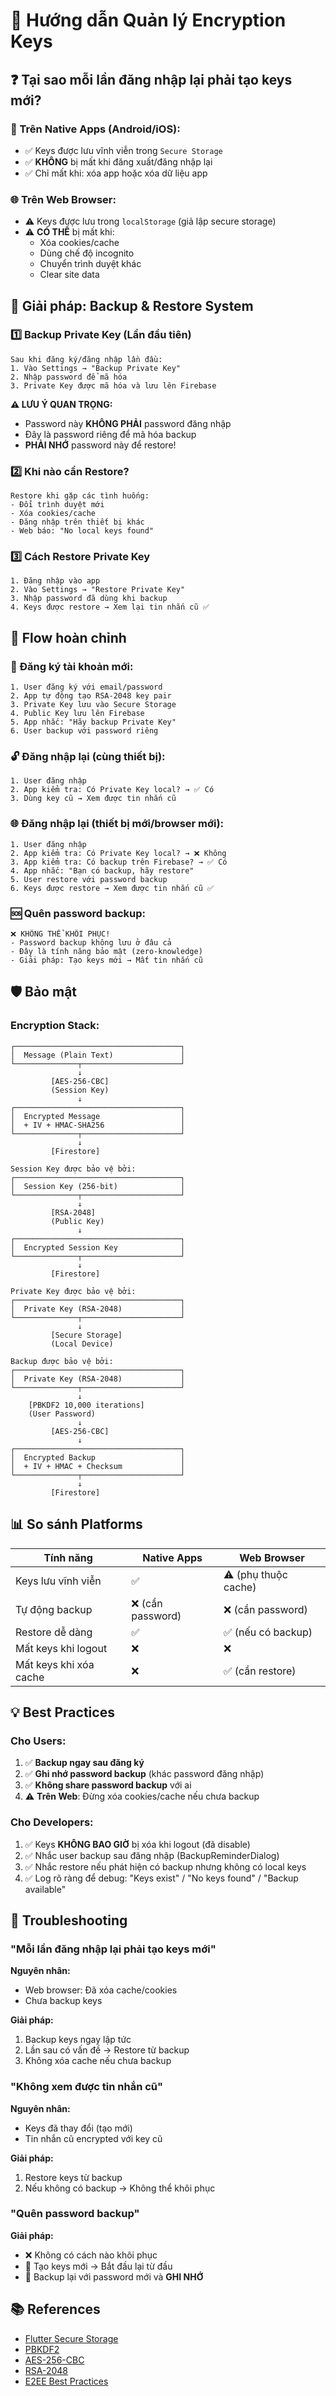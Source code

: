 # 🔐 Hướng dẫn Quản lý Encryption Keys

## ❓ Tại sao mỗi lần đăng nhập lại phải tạo keys mới?

### 📱 Trên Native Apps (Android/iOS):
- ✅ Keys được lưu vĩnh viễn trong `Secure Storage`
- ✅ **KHÔNG** bị mất khi đăng xuất/đăng nhập lại
- ✅ Chỉ mất khi: xóa app hoặc xóa dữ liệu app

### 🌐 Trên Web Browser:
- ⚠️ Keys được lưu trong `localStorage` (giả lập secure storage)
- ⚠️ **CÓ THỂ** bị mất khi:
  - Xóa cookies/cache
  - Dùng chế độ incognito
  - Chuyển trình duyệt khác
  - Clear site data

## 🔧 Giải pháp: Backup & Restore System

### 1️⃣ Backup Private Key (Lần đầu tiên)
```
Sau khi đăng ký/đăng nhập lần đầu:
1. Vào Settings → "Backup Private Key"
2. Nhập password để mã hóa
3. Private Key được mã hóa và lưu lên Firebase
```

**⚠️ LƯU Ý QUAN TRỌNG:**
- Password này **KHÔNG PHẢI** password đăng nhập
- Đây là password riêng để mã hóa backup
- **PHẢI NHỚ** password này để restore!

### 2️⃣ Khi nào cần Restore?
```
Restore khi gặp các tình huống:
- Đổi trình duyệt mới
- Xóa cookies/cache
- Đăng nhập trên thiết bị khác
- Web báo: "No local keys found"
```

### 3️⃣ Cách Restore Private Key
```
1. Đăng nhập vào app
2. Vào Settings → "Restore Private Key"
3. Nhập password đã dùng khi backup
4. Keys được restore → Xem lại tin nhắn cũ ✅
```

## 🔄 Flow hoàn chỉnh

### 📝 Đăng ký tài khoản mới:
```
1. User đăng ký với email/password
2. App tự động tạo RSA-2048 key pair
3. Private Key lưu vào Secure Storage
4. Public Key lưu lên Firebase
5. App nhắc: "Hãy backup Private Key"
6. User backup với password riêng
```

### 🔓 Đăng nhập lại (cùng thiết bị):
```
1. User đăng nhập
2. App kiểm tra: Có Private Key local? → ✅ Có
3. Dùng key cũ → Xem được tin nhắn cũ
```

### 🌐 Đăng nhập lại (thiết bị mới/browser mới):
```
1. User đăng nhập
2. App kiểm tra: Có Private Key local? → ❌ Không
3. App kiểm tra: Có backup trên Firebase? → ✅ Có
4. App nhắc: "Bạn có backup, hãy restore"
5. User restore với password backup
6. Keys được restore → Xem được tin nhắn cũ ✅
```

### 🆘 Quên password backup:
```
❌ KHÔNG THỂ KHÔI PHỤC!
- Password backup không lưu ở đâu cả
- Đây là tính năng bảo mật (zero-knowledge)
- Giải pháp: Tạo keys mới → Mất tin nhắn cũ
```

## 🛡️ Bảo mật

### Encryption Stack:
```
┌─────────────────────────────────────┐
│  Message (Plain Text)               │
└──────────────┬──────────────────────┘
               ↓
         [AES-256-CBC]
         (Session Key)
               ↓
┌─────────────────────────────────────┐
│  Encrypted Message                  │
│  + IV + HMAC-SHA256                 │
└──────────────┬──────────────────────┘
               ↓
         [Firestore]

Session Key được bảo vệ bởi:
┌─────────────────────────────────────┐
│  Session Key (256-bit)              │
└──────────────┬──────────────────────┘
               ↓
         [RSA-2048]
         (Public Key)
               ↓
┌─────────────────────────────────────┐
│  Encrypted Session Key              │
└──────────────┬──────────────────────┘
               ↓
         [Firestore]

Private Key được bảo vệ bởi:
┌─────────────────────────────────────┐
│  Private Key (RSA-2048)             │
└──────────────┬──────────────────────┘
               ↓
         [Secure Storage]
         (Local Device)

Backup được bảo vệ bởi:
┌─────────────────────────────────────┐
│  Private Key (RSA-2048)             │
└──────────────┬──────────────────────┘
               ↓
    [PBKDF2 10,000 iterations]
    (User Password)
               ↓
         [AES-256-CBC]
               ↓
┌─────────────────────────────────────┐
│  Encrypted Backup                   │
│  + IV + HMAC + Checksum             │
└──────────────┬──────────────────────┘
               ↓
         [Firestore]
```

## 📊 So sánh Platforms

| Tính năng | Native Apps | Web Browser |
|-----------|-------------|-------------|
| Keys lưu vĩnh viễn | ✅ | ⚠️ (phụ thuộc cache) |
| Tự động backup | ❌ (cần password) | ❌ (cần password) |
| Restore dễ dàng | ✅ | ✅ (nếu có backup) |
| Mất keys khi logout | ❌ | ❌ |
| Mất keys khi xóa cache | ❌ | ✅ (cần restore) |

## 💡 Best Practices

### Cho Users:
1. ✅ **Backup ngay sau đăng ký**
2. ✅ **Ghi nhớ password backup** (khác password đăng nhập)
3. ✅ **Không share password backup** với ai
4. ⚠️ **Trên Web**: Đừng xóa cookies/cache nếu chưa backup

### Cho Developers:
1. ✅ Keys **KHÔNG BAO GIỜ** bị xóa khi logout (đã disable)
2. ✅ Nhắc user backup sau đăng nhập (BackupReminderDialog)
3. ✅ Nhắc restore nếu phát hiện có backup nhưng không có local keys
4. ✅ Log rõ ràng để debug: "Keys exist" / "No keys found" / "Backup available"

## 🐛 Troubleshooting

### "Mỗi lần đăng nhập lại phải tạo keys mới"

**Nguyên nhân:**
- Web browser: Đã xóa cache/cookies
- Chưa backup keys

**Giải pháp:**
1. Backup keys ngay lập tức
2. Lần sau có vấn đề → Restore từ backup
3. Không xóa cache nếu chưa backup

### "Không xem được tin nhắn cũ"

**Nguyên nhân:**
- Keys đã thay đổi (tạo mới)
- Tin nhắn cũ encrypted với key cũ

**Giải pháp:**
1. Restore keys từ backup
2. Nếu không có backup → Không thể khôi phục

### "Quên password backup"

**Giải pháp:**
- ❌ Không có cách nào khôi phục
- 🔄 Tạo keys mới → Bắt đầu lại từ đầu
- 💾 Backup lại với password mới và **GHI NHỚ**

## 📚 References

- [Flutter Secure Storage](https://pub.dev/packages/flutter_secure_storage)
- [PBKDF2](https://en.wikipedia.org/wiki/PBKDF2)
- [AES-256-CBC](https://en.wikipedia.org/wiki/Advanced_Encryption_Standard)
- [RSA-2048](https://en.wikipedia.org/wiki/RSA_(cryptosystem))
- [E2EE Best Practices](https://www.eff.org/deeplinks/2013/11/what-encryption-and-why-should-i-care)
